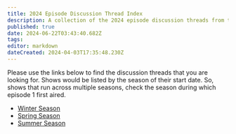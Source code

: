 ```yaml
---
title: 2024 Episode Discussion Thread Index
description: A collection of the 2024 episode discussion threads from the community
published: true
date: 2024-06-22T03:43:40.682Z
tags: 
editor: markdown
dateCreated: 2024-04-03T17:35:48.230Z
---
```


Please use the links below to find the discussion threads that you are looking for. Shows would be listed by the season of their start date. So, shows that run across multiple seasons, check the season during which episode 1 first aired.

- [Winter Season](/2024/winter)
- [Spring Season](/2024/spring)
- [Summer Season](/2024/summer)